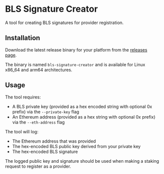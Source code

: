 # BLS Signature Creator

A tool for creating BLS signatures for provider registration.

## Installation

Download the latest release binary for your platform from the [releases page](../../releases).

The binary is named `bls-signature-creator` and is available for Linux x86_64 and arm64 architectures.

## Usage
The tool requires:
- A BLS private key (provided as a hex encoded string with optional 0x prefix) via the `--private-key` flag
- An Ethereum address (provided as a hex string with optional 0x prefix) via the `--eth-address` flag

The tool will log:
- The Ethereum address that was provided
- The hex-encoded BLS public key derived from your private key
- The hex-encoded BLS signature

The logged public key and signature should be used when making a staking request to register as a provider.
